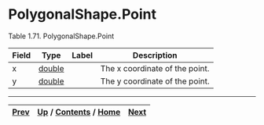 # PolygonalShape.Point

Table 1.71. PolygonalShape.Point

Field| Type| Label| Description  
---|---|---|---  
x| [double](ch01s11.md "gRPC Scalar Value Types")|  | The x coordinate of the point.   
y| [double](ch01s11.md "gRPC Scalar Value Types")|  | The y coordinate of the point.   
  
  

* * *

[Prev](ch01s05s15.md) | [Up](ch01s05s15.md) / [Contents](index.md) / [Home](../../index.htm)|  [Next](ch01s05s15s03.md)  
---|---|---

